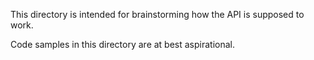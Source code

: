 This directory is intended for brainstorming how the API is supposed to work.

Code samples in this directory are at best aspirational.